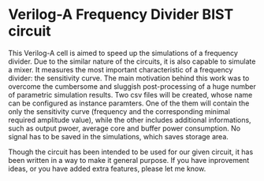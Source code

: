 # Verilog-A Frequency Divider BIST circuit

This Verilog-A cell is aimed to speed up the simulations of a frequency divider. Due to the similar nature of the circuits, it is also capable to simulate a mixer.
It measures the most important characteristic of a frequency divider: the sensitivity curve.
The main motivation behind this work was to overcome the cumbersome and sluggish post-processing of a huge number of parametric simulation results.
Two csv files will be created, whose name can be configured as instance paramters.
One of the them will contain the only the sensitivity curve (frequency and the corresponding minimal required amplitude value), while the other includes additional informations, such as output pwoer, average core and buffer power consumption.
No signal has to be saved in the simulations, which saves storage area.

Though the circuit has been intended to be used for our given circuit, it has been written in a way to make it general purpose.
If you have inprovement ideas, or you have added extra features, please let me know.
